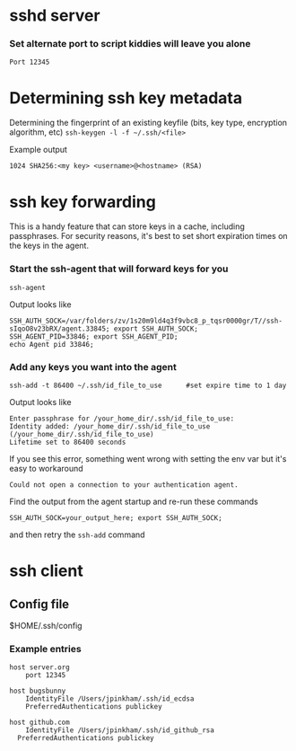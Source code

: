 sshd server
===========
### Set alternate port to script kiddies will leave you alone
```Port 12345```

Determining ssh key metadata
================
Determining the fingerprint of an existing keyfile (bits, key type, encryption algorithm, etc)
```ssh-keygen -l -f ~/.ssh/<file>```

Example output
```
1024 SHA256:<my key> <username>@<hostname> (RSA)
```


ssh key forwarding
==================
This is a handy feature that can store keys in a cache, including passphrases.
For security reasons, it's best to set short expiration times on the keys in the agent.

### Start the ssh-agent that will forward keys for you
```ssh-agent```

Output looks like
```
SSH_AUTH_SOCK=/var/folders/zv/1s20m9ld4q3f9vbc8_p_tqsr0000gr/T//ssh-sIqoO8v23bRX/agent.33845; export SSH_AUTH_SOCK;
SSH_AGENT_PID=33846; export SSH_AGENT_PID;
echo Agent pid 33846;
```

### Add any keys you want into the agent
```
ssh-add -t 86400 ~/.ssh/id_file_to_use		#set expire time to 1 day
```

Output looks like
```
Enter passphrase for /your_home_dir/.ssh/id_file_to_use:
Identity added: /your_home_dir/.ssh/id_file_to_use (/your_home_dir/.ssh/id_file_to_use)
Lifetime set to 86400 seconds
```

If you see this error, something went wrong with setting the env var but it's
easy to workaround
```
Could not open a connection to your authentication agent.
```
Find the output from the agent startup and re-run these commands
```
SSH_AUTH_SOCK=your_output_here; export SSH_AUTH_SOCK;
```
and then retry the ```ssh-add``` command



ssh client
==========

## Config file
$HOME/.ssh/config

### Example entries
```
host server.org 
	port 12345

host bugsbunny
	IdentityFile /Users/jpinkham/.ssh/id_ecdsa
	PreferredAuthentications publickey

host github.com
	IdentityFile /Users/jpinkham/.ssh/id_github_rsa
  PreferredAuthentications publickey
```
